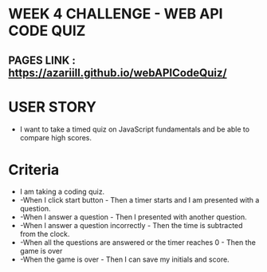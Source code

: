 # WEEK 4 CHALLENGE - WEB API CODE QUIZ

## PAGES LINK : https://azariill.github.io/webAPICodeQuiz/

# USER STORY
* I want to take a timed quiz on JavaScript fundamentals and be able to compare high scores.
# Criteria
* I am taking a coding quiz.
* -When I click start button - Then a timer starts and I am presented with a question.
* -When I answer a question - Then I presented with another question.
* -When I answer a question incorrectly - Then the time is subtracted from the clock.
* -When all the questions are answered or the timer reaches 0 - Then the game is over
* -When the game is over - Then I can save my initials and score.

